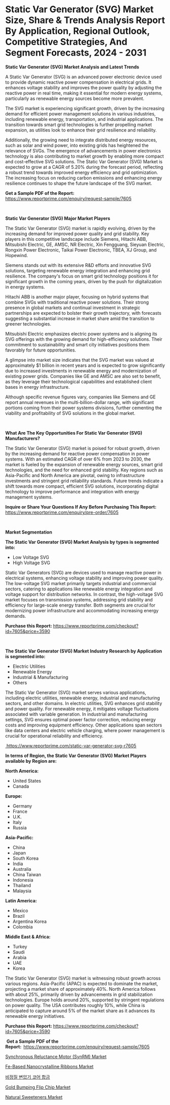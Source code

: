 <p><h1>Static Var Generator (SVG) Market Size, Share & Trends Analysis Report By Application, Regional Outlook, Competitive Strategies, And Segment Forecasts, 2024 - 2031</h1></p><p><strong>Static Var Generator (SVG) Market Analysis and Latest Trends</strong></p>
<p><p>A Static Var Generator (SVG) is an advanced power electronic device used to provide dynamic reactive power compensation in electrical grids. It enhances voltage stability and improves the power quality by adjusting the reactive power in real time, making it essential for modern energy systems, particularly as renewable energy sources become more prevalent.</p><p>The SVG market is experiencing significant growth, driven by the increasing demand for efficient power management solutions in various industries, including renewable energy, transportation, and industrial applications. The transition towards smart grid technologies is further propelling market expansion, as utilities look to enhance their grid resilience and reliability.</p><p>Additionally, the growing need to integrate distributed energy resources, such as solar and wind power, into existing grids has heightened the relevance of SVGs. The emergence of advancements in power electronics technology is also contributing to market growth by enabling more compact and cost-effective SVG solutions. The Static Var Generator (SVG) Market is expected to grow at a CAGR of 5.20% during the forecast period, reflecting a robust trend towards improved energy efficiency and grid optimization. The increasing focus on reducing carbon emissions and enhancing energy resilience continues to shape the future landscape of the SVG market.</p></p>
<p><strong>Get a Sample PDF of the Report:&nbsp;</strong> <a href="https://www.reportprime.com/enquiry/request-sample/7605">https://www.reportprime.com/enquiry/request-sample/7605</a></p>
<p>&nbsp;</p>
<p><strong>Static Var Generator (SVG) Major Market Players</strong></p>
<p><p>The Static Var Generator (SVG) market is rapidly evolving, driven by the increasing demand for improved power quality and grid stability. Key players in this competitive landscape include Siemens, Hitachi ABB, Mitsubishi Electric, GE, AMSC, NR Electric, Xin Fengguang, Sieyuan Electric, Rongxin Power Electronic, Taikai Power Electronic, TBEA, XJ Group, and Hopewind.</p><p>Siemens stands out with its extensive R&D efforts and innovative SVG solutions, targeting renewable energy integration and enhancing grid resilience. The company's focus on smart grid technology positions it for significant growth in the coming years, driven by the push for digitalization in energy systems.</p><p>Hitachi ABB is another major player, focusing on hybrid systems that combine SVGs with traditional reactive power solutions. Their strong presence in global markets and continual investment in strategic partnerships are expected to bolster their growth trajectory, with forecasts suggesting a substantial increase in market share amid the transition to greener technologies.</p><p>Mitsubishi Electric emphasizes electric power systems and is aligning its SVG offerings with the growing demand for high-efficiency solutions. Their commitment to sustainability and smart city initiatives positions them favorably for future opportunities.</p><p>A glimpse into market size indicates that the SVG market was valued at approximately $1 billion in recent years and is expected to grow significantly due to increased investments in renewable energy and modernization of existing power grids. Companies like GE and AMSC are also set to benefit, as they leverage their technological capabilities and established client bases in energy infrastructure.</p><p>Although specific revenue figures vary, companies like Siemens and GE report annual revenues in the multi-billion-dollar range, with significant portions coming from their power systems divisions, further cementing the viability and profitability of SVG solutions in the global market.</p></p>
<p>&nbsp;</p>
<p><strong>What Are The Key Opportunities For Static Var Generator (SVG) Manufacturers?</strong></p>
<p><p>The Static Var Generator (SVG) market is poised for robust growth, driven by the increasing demand for reactive power compensation in power systems. With an estimated CAGR of over 6% from 2023 to 2030, the market is fueled by the expansion of renewable energy sources, smart grid technologies, and the need for enhanced grid stability. Key regions such as Asia-Pacific and North America are pivotal, owing to infrastructure investments and stringent grid reliability standards. Future trends indicate a shift towards more compact, efficient SVG solutions, incorporating digital technology to improve performance and integration with energy management systems.</p></p>
<p><strong>Inquire or Share Your Questions If Any Before Purchasing This Report:</strong> <a href="https://www.reportprime.com/enquiry/pre-order/7605">https://www.reportprime.com/enquiry/pre-order/7605</a></p>
<p>&nbsp;</p>
<p><strong>Market Segmentation</strong></p>
<p><strong>The Static Var Generator (SVG) Market Analysis by types is segmented into:</strong></p>
<p><ul><li>Low Voltage SVG</li><li>High Voltage SVG</li></ul></p>
<p><p>Static Var Generators (SVG) are devices used to manage reactive power in electrical systems, enhancing voltage stability and improving power quality. The low-voltage SVG market primarily targets industrial and commercial sectors, catering to applications like renewable energy integration and voltage support for distribution networks. In contrast, the high-voltage SVG market focuses on transmission systems, addressing grid stability and efficiency for large-scale energy transfer. Both segments are crucial for modernizing power infrastructure and accommodating increasing energy demands.</p></p>
<p><strong>Purchase this Report:&nbsp;</strong><a href="https://www.reportprime.com/checkout?id=7605&price=3590">https://www.reportprime.com/checkout?id=7605&price=3590</a></p>
<p>&nbsp;</p>
<p><strong>The Static Var Generator (SVG) Market Industry Research by Application is segmented into:</strong></p>
<p><ul><li>Electric Utilities</li><li>Renewable Energy</li><li>Industrial & Manufacturing</li><li>Others</li></ul></p>
<p><p>The Static Var Generator (SVG) market serves various applications, including electric utilities, renewable energy, industrial and manufacturing sectors, and other domains. In electric utilities, SVG enhances grid stability and power quality. For renewable energy, it mitigates voltage fluctuations associated with variable generation. In industrial and manufacturing settings, SVG ensures optimal power factor correction, reducing energy costs and improving equipment efficiency. Other applications span sectors like data centers and electric vehicle charging, where power management is crucial for operational reliability and efficiency.</p></p>
<p><a href="https://www.reportprime.com/static-var-generator-svg-r7605">&nbsp;https://www.reportprime.com/static-var-generator-svg-r7605</a></p>
<p><strong>In terms of Region, the Static Var Generator (SVG) Market Players available by Region are:</strong></p>
<p>
    <p> <strong> North America: </strong>
        <ul>
            <li>United States</li>
            <li>Canada</li>
        </ul>
        </p> 
    <p> <strong> Europe: </strong>
        <ul>
            <li>Germany</li>
            <li>France</li>
            <li>U.K.</li>
            <li>Italy</li>
            <li>Russia</li>
        </ul>
        </p> 
    <p> <strong> Asia-Pacific: </strong>
        <ul>
            <li>China</li>
            <li>Japan</li>
            <li>South Korea</li>
            <li>India</li>
            <li>Australia</li>
            <li>China Taiwan</li>
            <li>Indonesia</li>
            <li>Thailand</li>
            <li>Malaysia</li>
        </ul>
        </p> 
    <p> <strong> Latin America: </strong>
        <ul>
            <li>Mexico</li>
            <li>Brazil</li>
            <li>Argentina Korea</li>
            <li>Colombia</li>
        </ul>
        </p> 
    <p> <strong> Middle East & Africa: </strong>
        <ul>
            <li>Turkey</li>
            <li>Saudi</li>
            <li>Arabia</li>
            <li>UAE</li>
            <li>Korea</li>
        </ul>
    </p>
    </p>
<p><p>The Static Var Generator (SVG) market is witnessing robust growth across various regions. Asia-Pacific (APAC) is expected to dominate the market, projecting a market share of approximately 40%. North America follows with about 25%, primarily driven by advancements in grid stabilization technologies. Europe holds around 20%, supported by stringent regulations on power quality. The USA contributes roughly 10%, while China is anticipated to capture around 5% of the market share as it advances its renewable energy initiatives.</p></p>
<p><strong>Purchase this Report: </strong><a href="https://www.reportprime.com/checkout?id=7605&price=3590">https://www.reportprime.com/checkout?id=7605&price=3590</a></p>
<p>&nbsp;<strong>Get a Sample PDF of the Report:&nbsp;&nbsp;</strong><a href="https://www.reportprime.com/enquiry/request-sample/7605">https://www.reportprime.com/enquiry/request-sample/7605</a></p>
<p><strong></strong></p>
<p><p><a href="https://github.com/FahadAhmed712/Market-Research-Report-List-1/blob/main/synchronous-reluctance-motor-synrm-market.md">Synchronous Reluctance Motor (SynRM) Market</a></p><p><a href="https://issuu.com/reportprime-2/docs/fe-based-nanocrystalline-ribbons-ma_8b0e69c8fb6cee">Fe-Based Nanocrystalline Ribbons Market</a></p><p><a href="https://medium.com/@biancamacdonald87/%EC%95%84%EB%AA%A8%ED%8F%AC%EC%8A%A4-%EB%B3%80%EC%95%95%EA%B8%B0-%EC%BD%94%EC%96%B4-%ED%95%A9%EA%B8%88-%EC%8B%9C%EC%9E%A5%EC%97%90%EC%84%9C%EC%9D%98-%EC%8B%9C%EC%9E%A5-%EC%84%B8%EB%A0%A5-%EA%B5%AC%EB%8F%99-%EC%8B%9C%EC%9E%A5-%EB%8F%99%ED%96%A5-%EB%B0%8F-2031%EB%85%84%EA%B9%8C%EC%A7%80%EC%9D%98-%EB%AF%B8%EB%9E%98-%EC%98%88%EC%B8%A1-c8331e97f3e9">비정질 변압기 코어 합금</a></p><p><a href="https://medium.com/@luke.wilson7856/gold-bumping-flip-chip-industry-insights-report-analyzing-gold-bumping-flip-chip-market-trends-79b52672345d">Gold Bumping Flip Chip Market</a></p><p><a href="https://www.linkedin.com/pulse/natural-sweeteners-market-revolution-2024-2031-trends-shaping-cc8ve?trackingId=yzziPc6BRpuxJ%2FhkVQBCnA%3D%3D">Natural Sweeteners Market</a></p></p>